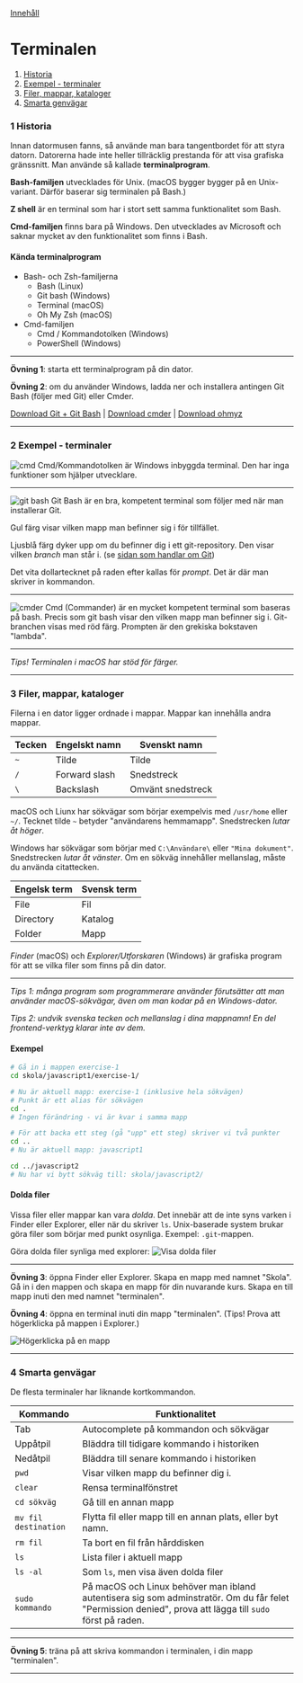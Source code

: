 [Innehåll](../README.md)

# Terminalen

1. [Historia](#1-historia)
1. [Exempel - terminaler](#2-exempel---terminaler)
1. [Filer, mappar, kataloger](#3-filer,-mappar,-kataloger)
1. [Smarta genvägar](#4-smarta-genvägar)

### 1 Historia

Innan datormusen fanns, så använde man bara tangentbordet för att styra datorn. Datorerna hade inte heller tillräcklig prestanda för att visa grafiska gränssnitt. Man använde så kallade **terminalprogram**.

**Bash-familjen** utvecklades för Unix. (macOS bygger bygger på en Unix-variant. Därför baserar sig terminalen på Bash.)

**Z shell** är en terminal som har i stort sett samma funktionalitet som Bash.

**Cmd-familjen** finns bara på Windows. Den utvecklades av Microsoft och saknar mycket av den funktionalitet som finns i Bash.

#### Kända terminalprogram

- Bash- och Zsh-familjerna
  - Bash (Linux)
  - Git bash (Windows)
  - Terminal (macOS)
  - Oh My Zsh (macOS)
- Cmd-familjen
  - Cmd / Kommandotolken (Windows)
  - PowerShell (Windows)

---

**Övning 1**: starta ett terminalprogram på din dator.

**Övning 2**: om du använder Windows, ladda ner och installera
antingen Git Bash (följer med Git) eller Cmder.

[Download Git + Git Bash](https://git-scm.com/downloads) |
[Download cmder](https://cmder.net/) |
[Download ohmyz](https://ohmyz.sh/)

---

### 2 Exempel - terminaler

![cmd](../img/cmd.png)
Cmd/Kommandotolken är Windows inbyggda terminal. Den har inga funktioner som hjälper utvecklare.

---

![git bash](../img/git-bash.png)
Git Bash är en bra, kompetent terminal som följer med när man installerar Git.

Gul färg visar vilken mapp man befinner sig i för tillfället.

Ljusblå färg dyker upp om du befinner dig i ett git-repository. Den visar vilken _branch_ man står i. (se [sidan som handlar om Git](git.md))

Det vita dollartecknet på raden efter kallas för _prompt_. Det är där man skriver in kommandon.

---

![cmder](../img/cmder.png)
Cmd (Commander) är en mycket kompetent terminal som baseras på bash. Precis som git bash visar den vilken mapp man befinner sig i. Git-branchen visas med röd färg. Prompten är den grekiska bokstaven "lambda".

---

_Tips! Terminalen i macOS har stöd för färger._

---

### 3 Filer, mappar, kataloger

Filerna i en dator ligger ordnade i mappar. Mappar kan innehålla andra mappar.

| Tecken | Engelskt namn | Svenskt namn      |
| ------ | ------------- | ----------------- |
| `~`    | Tilde         | Tilde             |
| `/`    | Forward slash | Snedstreck        |
| `\`    | Backslash     | Omvänt snedstreck |

macOS och Liunx har sökvägar som börjar exempelvis med `/usr/home` eller `~/`. Tecknet tilde `~` betyder "användarens hemmamapp". Snedstrecken _lutar åt höger_.

Windows har sökvägar som börjar med `C:\Användare\` eller `"Mina dokument"`. Snedstrecken _lutar åt vänster_. Om en sökväg innehåller mellanslag, måste du använda citattecken.

| Engelsk term | Svensk term |
| ------------ | ----------- |
| File         | Fil         |
| Directory    | Katalog     |
| Folder       | Mapp        |

_Finder_ (macOS) och _Explorer/Utforskaren_ (Windows) är grafiska program för att se vilka filer som finns på din dator.

---

_Tips 1: många program som programmerare använder förutsätter att man använder macOS-sökvägar, även om man kodar på en Windows-dator._

_Tips 2: undvik svenska tecken och mellanslag i dina mappnamn! En del frontend-verktyg klarar inte av dem._

#### Exempel

```bash
# Gå in i mappen exercise-1
cd skola/javascript1/exercise-1/

# Nu är aktuell mapp: exercise-1 (inklusive hela sökvägen)
# Punkt är ett alias för sökvägen
cd .
# Ingen förändring - vi är kvar i samma mapp

# För att backa ett steg (gå "upp" ett steg) skriver vi två punkter
cd ..
# Nu är aktuell mapp: javascript1

cd ../javascript2
# Nu har vi bytt sökväg till: skola/javascript2/
```

#### Dolda filer

Vissa filer eller mappar kan vara _dolda_. Det innebär att de inte syns varken i Finder eller Explorer, eller när du skriver `ls`. Unix-baserade system brukar göra filer som börjar med punkt osynliga. Exempel: `.git`-mappen.

Göra dolda filer synliga med explorer:
![Visa dolda filer](../img/explorer-hidden-files.png)

---

**Övning 3**: öppna Finder eller Explorer. Skapa en mapp med namnet "Skola". Gå in i den mappen och skapa en mapp för din nuvarande kurs. Skapa en till mapp inuti den med namnet "terminalen".

**Övning 4**: öppna en terminal inuti din mapp "terminalen". (Tips! Prova att högerklicka på mappen i Explorer.)

![Högerklicka på en mapp](../img/right-click-open-terminal.png)

---

### 4 Smarta genvägar

De flesta terminaler har liknande kortkommandon.

| Kommando             | Funktionalitet                                                                                                                                           |
| -------------------- | -------------------------------------------------------------------------------------------------------------------------------------------------------- |
| Tab                  | Autocomplete på kommandon och sökvägar                                                                                                                   |
| Uppåtpil             | Bläddra till tidigare kommando i historiken                                                                                                              |
| Nedåtpil             | Bläddra till senare kommando i historiken                                                                                                                |
| `pwd`                | Visar vilken mapp du befinner dig i.                                                                                                                     |
| `clear`              | Rensa terminalfönstret                                                                                                                                   |
| `cd sökväg`          | Gå till en annan mapp                                                                                                                                    |
| `mv fil destination` | Flytta fil eller mapp till en annan plats, eller byt namn.                                                                                               |
| `rm fil`             | Ta bort en fil från hårddisken                                                                                                                           |
| `ls`                 | Lista filer i aktuell mapp                                                                                                                               |
| `ls -al`             | Som `ls`, men visa även dolda filer                                                                                                                      |
| `sudo kommando`      | På macOS och Linux behöver man ibland autentisera sig som adminstratör. Om du får felet "Permission denied", prova att lägga till `sudo` först på raden. |

---

**Övning 5**: träna på att skriva kommandon i terminalen, i din mapp "terminalen".

---
